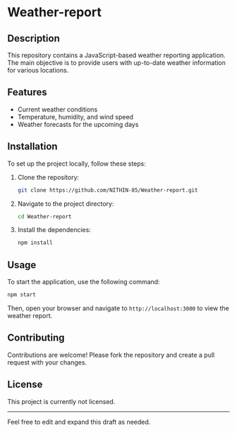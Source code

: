 # Weather-report

## Description
This repository contains a JavaScript-based weather reporting application. The main objective is to provide users with up-to-date weather information for various locations.

## Features
- Current weather conditions
- Temperature, humidity, and wind speed
- Weather forecasts for the upcoming days

## Installation
To set up the project locally, follow these steps:
1. Clone the repository:
   ```bash
   git clone https://github.com/NITHIN-85/Weather-report.git
   ```
2. Navigate to the project directory:
   ```bash
   cd Weather-report
   ```
3. Install the dependencies:
   ```bash
   npm install
   ```

## Usage
To start the application, use the following command:
```bash
npm start
```
Then, open your browser and navigate to `http://localhost:3000` to view the weather report.

## Contributing
Contributions are welcome! Please fork the repository and create a pull request with your changes.

## License
This project is currently not licensed. 

---

Feel free to edit and expand this draft as needed.
